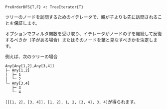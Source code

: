 ```
PreOrderDFS{T,F} <: TreeIterator{T}
```

ツリーのノードを訪問するためのイテレータで、親が子よりも先に訪問されることを保証します。

オプションでフィルタ関数を受け取り、イテレータがノードの子を継続して反復するべきか（子がある場合）またはそのノードを葉と見なすべきかを決定します。

例えば、次のツリーの場合

```
Any[Any[1,2],Any[3,4]]
├─ Any[1,2]
|  ├─ 1
|  └─ 2
└─ Any[3,4]
   ├─ 3
   └─ 4
```

`[[[1, 2], [3, 4]], [1, 2], 1, 2, [3, 4], 3, 4]`が得られます。

